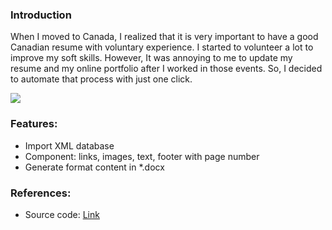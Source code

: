 ### Introduction
When I moved to Canada, I realized that it is very important to have a good Canadian resume with voluntary experience. I started to volunteer a lot to improve my soft skills. However, It was annoying to me to update my resume and my online portfolio after I worked in those events. So, I decided to automate that process with just one click.

<div>
    <img src="assets/db/img/blogs/RRC_04.jpg" class="blog-image" />
</div>

### Features:
* Import XML database
* Component: links, images, text, footer with page number
* Generate format content in *.docx

### References:
 * Source code: [Link](https://github.com/jimmyvo2410/jimmyvo2410.ResumeGen) 

